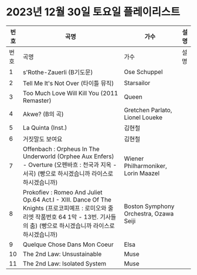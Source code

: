 # 2023년 12월 30일 토요일 플레이리스트

| 번호 | 곡명 | 가수 | 설명 |
|------|------|------|------|
| 번호 | 곡명 | 가수 | 설명 |
| 1 | s'Rothe-Zauerli (B기도문) | Ose Schuppel |  |
| 2 | Tell Me It's Not Over (타이틀 뮤직) | Starsailor |  |
| 3 | Too Much Love Will Kill You (2011 Remaster) | Queen |  |
| 4 | Akwe? (B의 곡) | Gretchen Parlato, Lionel Loueke |  |
| 5 | La Quinta (Inst.) | 김현철 |  |
| 6 | 거짓말도 보여요 | 김현철 |  |
| 7 | Offenbach : Orpheus In The Underworld (Orphee Aux Enfers) - Overture (오펜바흐 : 천국과 지옥 - 서곡) (빵으로 하시겠습니까 라이스로 하시겠습니까) | Wiener Philharmoniker, Lorin Maazel |  |
| 8 | Prokofiev : Romeo And Juliet Op.64 Act.I - XIII. Dance Of The Knights (프로코피예프 : 로미오와 줄리엣 작품번호 64 1막 - 13번. 기사들의 춤) (빵으로 하시겠습니까 라이스로 하시겠습니까) | Boston Symphony Orchestra, Ozawa Seiji |  |
| 9 | Quelque Chose Dans Mon Coeur | Elsa |  |
| 10 | The 2nd Law: Unsustainable | Muse |  |
| 11 | The 2nd Law: Isolated System | Muse |  |
